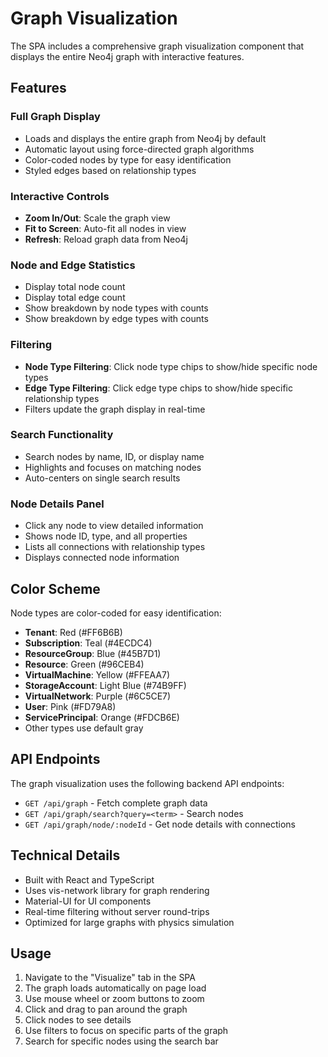 # Graph Visualization

The SPA includes a comprehensive graph visualization component that displays the entire Neo4j graph with interactive features.

## Features

### Full Graph Display
- Loads and displays the entire graph from Neo4j by default
- Automatic layout using force-directed graph algorithms
- Color-coded nodes by type for easy identification
- Styled edges based on relationship types

### Interactive Controls
- **Zoom In/Out**: Scale the graph view
- **Fit to Screen**: Auto-fit all nodes in view
- **Refresh**: Reload graph data from Neo4j

### Node and Edge Statistics
- Display total node count
- Display total edge count  
- Show breakdown by node types with counts
- Show breakdown by edge types with counts

### Filtering
- **Node Type Filtering**: Click node type chips to show/hide specific node types
- **Edge Type Filtering**: Click edge type chips to show/hide specific relationship types
- Filters update the graph display in real-time

### Search Functionality
- Search nodes by name, ID, or display name
- Highlights and focuses on matching nodes
- Auto-centers on single search results

### Node Details Panel
- Click any node to view detailed information
- Shows node ID, type, and all properties
- Lists all connections with relationship types
- Displays connected node information

## Color Scheme

Node types are color-coded for easy identification:

- **Tenant**: Red (#FF6B6B)
- **Subscription**: Teal (#4ECDC4)
- **ResourceGroup**: Blue (#45B7D1)
- **Resource**: Green (#96CEB4)
- **VirtualMachine**: Yellow (#FFEAA7)
- **StorageAccount**: Light Blue (#74B9FF)
- **VirtualNetwork**: Purple (#6C5CE7)
- **User**: Pink (#FD79A8)
- **ServicePrincipal**: Orange (#FDCB6E)
- Other types use default gray

## API Endpoints

The graph visualization uses the following backend API endpoints:

- `GET /api/graph` - Fetch complete graph data
- `GET /api/graph/search?query=<term>` - Search nodes
- `GET /api/graph/node/:nodeId` - Get node details with connections

## Technical Details

- Built with React and TypeScript
- Uses vis-network library for graph rendering
- Material-UI for UI components
- Real-time filtering without server round-trips
- Optimized for large graphs with physics simulation

## Usage

1. Navigate to the "Visualize" tab in the SPA
2. The graph loads automatically on page load
3. Use mouse wheel or zoom buttons to zoom
4. Click and drag to pan around the graph
5. Click nodes to see details
6. Use filters to focus on specific parts of the graph
7. Search for specific nodes using the search bar